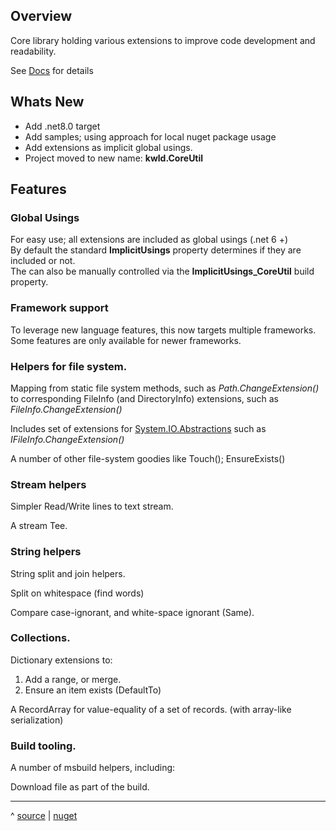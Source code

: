 ## Overview
Core library holding various extensions to improve code development and readability.

See [Docs](docs/Home.md) for details

## Whats New
- Add .net8.0 target
- Add samples; using approach for local nuget package usage
- Add extensions as implicit global usings.
- Project moved to new name: **kwld.CoreUtil**

## Features

### Global Usings
For easy use; all extensions are included as global usings (.net 6 +)  
By default the standard __ImplicitUsings__ property determines if they are 
  included or not.  
The can also be manually controlled via the __ImplicitUsings_CoreUtil__ build property.

### Framework support 
To leverage new language features, this now targets multiple frameworks.  
Some features are only available for newer frameworks.

### Helpers for file system.

Mapping from static file system methods, such as _Path.ChangeExtension()_
to corresponding FileInfo (and DirectoryInfo) extensions, 
such as _FileInfo.ChangeExtension()_

Includes set of extensions for [System.IO.Abstractions](https://github.com/TestableIO/System.IO.Abstractions)
such as _IFileInfo.ChangeExtension()_

A number of other file-system goodies like Touch(); EnsureExists()

### Stream helpers

Simpler Read/Write lines to text stream.

A stream Tee.

### String helpers
String split and join helpers.

Split on whitespace (find words)

Compare case-ignorant, and white-space ignorant (Same).

### Collections.

Dictionary extensions to:
1.  Add a range, or merge.
2.  Ensure an item exists (DefaultTo)

A RecordArray for value-equality of a set of records.
(with array-like serialization)

### Build tooling.

A number of msbuild helpers, including:

Download file as part of the build.

---
^ [source](https://github.com/Dkowald/kwld.CoreUtil) | [nuget](https://www.nuget.org/packages/kwld.CoreUtil/)
